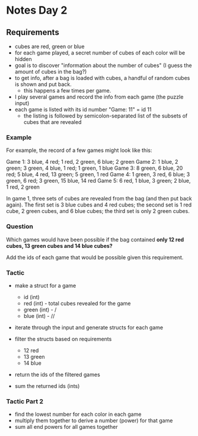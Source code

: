 # Notes Day 2

## Requirements

- cubes are red, green or blue
- for each game played, a secret number of cubes of each color will be hidden
- goal is to discover "information about the number of cubes" (I guess the amount of cubes in the
  bag?)
- to get info, after a bag is loaded with cubes, a handful of random cubes is shown and put back.
    - this happens a few times per game.
- I play several games and record the info from each game (the puzzle input)
- each game is listed with its id number "Game: 11" = id 11
    - the listing is followed by semicolon-separated list of the subsets of cubes that are revealed


### Example

For example, the record of a few games might look like this:

Game 1: 3 blue, 4 red; 1 red, 2 green, 6 blue; 2 green
Game 2: 1 blue, 2 green; 3 green, 4 blue, 1 red; 1 green, 1 blue
Game 3: 8 green, 6 blue, 20 red; 5 blue, 4 red, 13 green; 5 green, 1 red
Game 4: 1 green, 3 red, 6 blue; 3 green, 6 red; 3 green, 15 blue, 14 red
Game 5: 6 red, 1 blue, 3 green; 2 blue, 1 red, 2 green

In game 1, three sets of cubes are revealed from the bag (and then put back again). The first set is
3 blue cubes and 4 red cubes; the second set is 1 red cube, 2 green cubes, and 6 blue cubes; the
third set is only 2 green cubes.

### Question

Which games would have been possible if the bag contained **only 12 red cubes, 13 green cubes and 14
blue cubes?**

Add the ids of each game that would be possible given this requirement.

### Tactic

- make a struct for a game
    - id (int)
    - red (int) - total cubes revealed for the game
    - green (int) - /
    - blue (int) - //

- iterate through the input and generate structs for each game
- filter the structs based on requirements
    - 12 red
    - 13 green
    - 14 blue

- return the ids of the filtered games
- sum the returned ids (ints)


### Tactic Part 2

- find the lowest number for each color in each game
- multiply them together to derive a number (power) for that game
- sum all end powers for all games together
